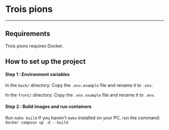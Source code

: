 # Trois pions
___

## Requirements

Trois pions requires Docker.


## How to set up the project

#### Step 1 : Environment variables
In the `back/` directory:
Copy the `.env.example` file and rename it to `.env`.  

In the `front/` directory:
Copy the `.env.example` file and rename it to `.env`.


#### Step 2 : Build images and run containers
Run `make build`
If you haven't `make` installed on your PC, run the command: `docker compose up -d --build`